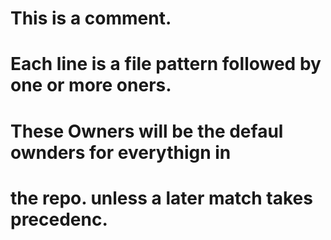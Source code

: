 # This is a comment.
# Each line is a file pattern followed by one or more oners.

# These Owners will be the defaul ownders for everythign in
# the repo. unless a later match takes precedenc.
# 
